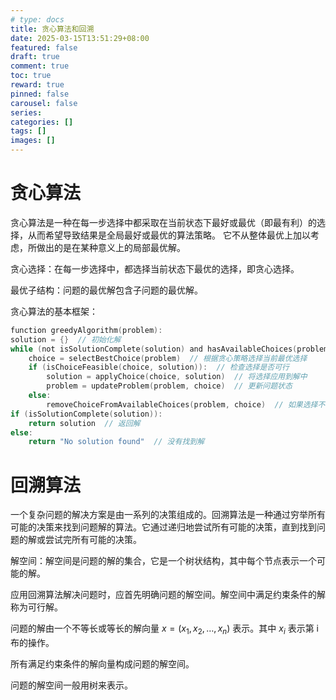 ```yaml
---
# type: docs 
title: 贪心算法和回溯
date: 2025-03-15T13:51:29+08:00
featured: false
draft: true
comment: true
toc: true
reward: true
pinned: false
carousel: false
series:
categories: []
tags: []
images: []
---
```


# 贪心算法

贪心算法是一种在每一步选择中都采取在当前状态下最好或最优（即最有利）的选择，从而希望导致结果是全局最好或最优的算法策略。  它不从整体最优上加以考虑，所做出的是在某种意义上的局部最优解。

贪心选择：在每一步选择中，都选择当前状态下最优的选择，即贪心选择。

最优子结构：问题的最优解包含子问题的最优解。

贪心算法的基本框架：

```c
function greedyAlgorithm(problem):
solution = {}  // 初始化解
while (not isSolutionComplete(solution) and hasAvailableChoices(problem)):
    choice = selectBestChoice(problem)  // 根据贪心策略选择当前最优选择
    if (isChoiceFeasible(choice, solution)):  // 检查选择是否可行
        solution = applyChoice(choice, solution)  // 将选择应用到解中
        problem = updateProblem(problem, choice)  // 更新问题状态
    else:
        removeChoiceFromAvailableChoices(problem, choice)  // 如果选择不可行，从可用选择中移除
if (isSolutionComplete(solution)):
    return solution  // 返回解
else:
    return "No solution found"  // 没有找到解
```

# 回溯算法

一个复杂问题的解决方案是由一系列的决策组成的。回溯算法是一种通过穷举所有可能的决策来找到问题解的算法。它通过递归地尝试所有可能的决策，直到找到问题的解或尝试完所有可能的决策。

解空间：解空间是问题的解的集合，它是一个树状结构，其中每个节点表示一个可能的解。

应用回溯算法解决问题时，应首先明确问题的解空间。解空间中满足约束条件的解称为可行解。

问题的解由一个不等长或等长的解向量 $x=(x_1,x_2,…,x_n)$ 表示。其中 $x_i$ 表示第 i 布的操作。

所有满足约束条件的解向量构成问题的解空间。

问题的解空间一般用树来表示。
